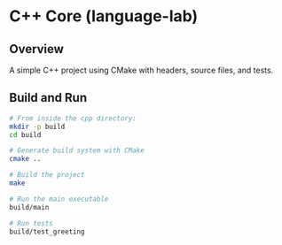 # C++ Core (language-lab)

## Overview

A simple C++ project using CMake with headers, source files, and tests.

## Build and Run

```sh
# From inside the cpp directory:
mkdir -p build
cd build

# Generate build system with CMake
cmake ..

# Build the project
make

# Run the main executable
build/main

# Run tests
build/test_greeting

